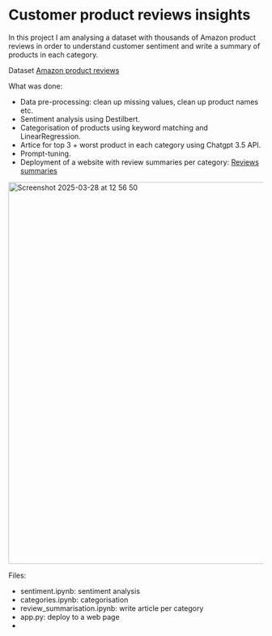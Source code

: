 # Customer product reviews insights

In this project I am analysing a dataset with thousands of Amazon product reviews in order to understand customer sentiment and write a summary of products in each category. 

Dataset [Amazon product reviews](https://project-nlp-business-case-automated-customers-reviews-i9hz7yj4.streamlit.app/)

What was done:
- Data pre-processing: clean up missing values, clean up product names etc. 
- Sentiment analysis using Destilbert.
- Categorisation of products using keyword matching and LinearRegression.
- Artice for top 3 + worst product in each category using Chatgpt 3.5 API.
- Prompt-tuning.
- Deployment of a website with review summaries per category: [Reviews summaries](https://project-nlp-business-case-automated-customers-reviews-i9hz7yj4.streamlit.app/)

<img width="753" alt="Screenshot 2025-03-28 at 12 56 50" src="https://github.com/user-attachments/assets/8a48c549-31f6-4253-97c6-51b251956dd7" />


Files: 
- sentiment.ipynb: sentiment analysis
- categories.ipynb: categorisation
- review_summarisation.ipynb: write article per category
- app.py: deploy to a web page
- 
